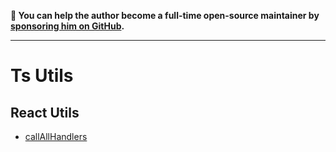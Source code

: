 **💛 You can help the author become a full-time open-source maintainer by [sponsoring him on GitHub](https://github.com/sponsors/egoist).**

---

# Ts Utils

## React Utils
- [callAllHandlers](https://react.toolkit.d.foundation/utils/call-all-handlers)